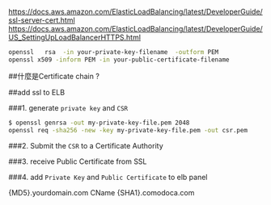 https://docs.aws.amazon.com/ElasticLoadBalancing/latest/DeveloperGuide/ssl-server-cert.html
https://docs.aws.amazon.com/ElasticLoadBalancing/latest/DeveloperGuide/US_SettingUpLoadBalancerHTTPS.html

```bash
openssl   rsa  -in your-private-key-filename  -outform PEM 
openssl x509 -inform PEM -in your-public-certificate-filename
```

##什麼是Certificate chain ?



##add ssl to ELB 

###1. generate `private key` and `CSR`
```sh
$ openssl genrsa -out my-private-key-file.pem 2048
openssl req -sha256 -new -key my-private-key-file.pem -out csr.pem
```
###2. Submit the `CSR` to a Certificate Authority

###3. receive Public Certificate from SSL

###4. add `Private Key` and `Public Certificate` to elb panel

{MD5}.yourdomain.com
CName {SHA1}.comodoca.com